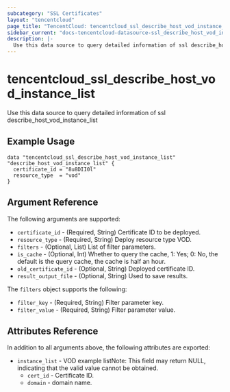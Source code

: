 ```yaml
---
subcategory: "SSL Certificates"
layout: "tencentcloud"
page_title: "TencentCloud: tencentcloud_ssl_describe_host_vod_instance_list"
sidebar_current: "docs-tencentcloud-datasource-ssl_describe_host_vod_instance_list"
description: |-
  Use this data source to query detailed information of ssl describe_host_vod_instance_list
---
```


# tencentcloud_ssl_describe_host_vod_instance_list

Use this data source to query detailed information of ssl describe_host_vod_instance_list

## Example Usage

```hcl
data "tencentcloud_ssl_describe_host_vod_instance_list" "describe_host_vod_instance_list" {
  certificate_id = "8u8DII0l"
  resource_type  = "vod"
}
```

## Argument Reference

The following arguments are supported:

* `certificate_id` - (Required, String) Certificate ID to be deployed.
* `resource_type` - (Required, String) Deploy resource type VOD.
* `filters` - (Optional, List) List of filter parameters.
* `is_cache` - (Optional, Int) Whether to query the cache, 1: Yes; 0: No, the default is the query cache, the cache is half an hour.
* `old_certificate_id` - (Optional, String) Deployed certificate ID.
* `result_output_file` - (Optional, String) Used to save results.

The `filters` object supports the following:

* `filter_key` - (Required, String) Filter parameter key.
* `filter_value` - (Required, String) Filter parameter value.

## Attributes Reference

In addition to all arguments above, the following attributes are exported:

* `instance_list` - VOD example listNote: This field may return NULL, indicating that the valid value cannot be obtained.
  * `cert_id` - Certificate ID.
  * `domain` - domain name.


